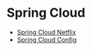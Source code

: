 # Spring Cloud
- [Spring Cloud Netflix](SpringCloudNetflix/SpringCloudNetflix.md)  
- [Spring Cloud Config](SpringCloudConfig/SpringCloudConfig.md)